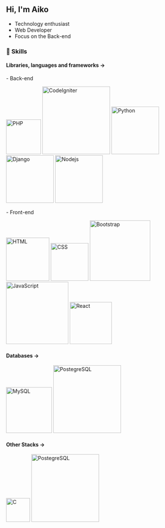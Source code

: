 ## Hi, I'm Aiko
  <ul>
    <li> Technology enthusiast </li>
    <li> Web Developer </li>
    <li> Focus on the Back-end</li>
  </ul>
 
### 💎 Skills <br>
####   Libraries, languages and frameworks ->
<p> - Back-end </p>

<div style="display: inline-block">
  <img width="95" alt="PHP" src="https://img.shields.io/badge/php-%23777BB4.svg?style=for-the-badge&logo=php&logoColor=white"/>
  <img width="185" alt="CodeIgniter" src="https://img.shields.io/badge/CodeIgniter-%23EF4223.svg?style=for-the-badge&logo=codeIgniter&logoColor=white" />
  <img width="130" alt="Python" src="https://img.shields.io/badge/python-3670A0?style=for-the-badge&logo=python&logoColor=ffdd54" /> 
  <img width="130" alt="Django" src="https://img.shields.io/badge/Django-092E20?style=for-the-badge&logo=django&logoColor=white" /> 
  <img width="130" alt="Nodejs" src="https://img.shields.io/badge/Node.js-43853D?style=for-the-badge&logo=node.js&logoColor=white" /> 
</div>
<br>
<p> - Front-end </p>

<div style="display: inline-block">       
  <img width="118" alt="HTML" src="https://img.shields.io/badge/html5-%23E34F26.svg?style=for-the-badge&logo=html5&logoColor=white" />
  <img width="103" alt="CSS" src="https://img.shields.io/badge/css3-%231572B6.svg?style=for-the-badge&logo=css3&logoColor=white" />
  <img width="165" alt="Bootstrap" src="https://img.shields.io/badge/bootstrap-%238511FA.svg?style=for-the-badge&logo=bootstrap&logoColor=white" />  
  <img width="170" alt="JavaScript" src="https://img.shields.io/badge/javascript-%23323330.svg?style=for-the-badge&logo=javascript&logoColor=%23F7DF1E" />
  <img width="115" alt="React" src="https://img.shields.io/badge/react-%2320232a.svg?style=for-the-badge&logo=react&logoColor=%2361DAFB" /> 

</div>

####    Databases -> <br>
<div style="display: inline-block">
  <img width="125" alt="MySQL" src="https://img.shields.io/badge/mysql-%2300f.svg?style=for-the-badge&logo=mysql&logoColor=white"/>
  <img width="185" alt="PostegreSQL" src="https://img.shields.io/badge/PostgreSQL-316192?style=for-the-badge&logo=postgresql&logoColor=white"/>
</div>


####    Other Stacks -> <br>
<div style="display: inline-block">
  <img width="65" alt="C" src="https://img.shields.io/badge/C-00599C?style=for-the-badge&logo=c&logoColor=white"/>
  <img width="185" alt="PostegreSQL" src="https://img.shields.io/badge/Shell_Script-121011?style=for-the-badge&logo=gnu-bash&logoColor=white"/>
</div>
